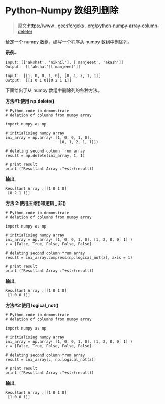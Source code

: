 # Python–Numpy 数组列删除

> 原文:[https://www . geesforgeks . org/python-numpy-array-column-delete/](https://www.geeksforgeeks.org/python-numpy-array-column-deletion/)

给定一个 numpy 数组，编写一个程序从 numpy 数组中删除列。

**示例–**

```
Input: [['akshat', 'nikhil'], ['manjeeet', 'akash']]
Output:  [['akshat']['manjeeet']]

Input:  [[1, 0, 0, 1, 0], [0, 1, 2, 1, 1]]
Output:  [[1 0 1 0][0 2 1 1]]

```

下面给出了从 numpy 数组中删除列的各种方法。

**方法#1:使用 np.delete()**

```
# Python code to demonstrate
# deletion of columns from numpy array

import numpy as np

# initialising numpy array
ini_array = np.array([[1, 0, 0, 1, 0],
                        [0, 1, 2, 1, 1]])

# deleting second column from array
result = np.delete(ini_array, 1, 1)

# print result
print ("Resultant Array :"+str(result))
```

**输出:**

```
Resultant Array :[[1 0 1 0]
 [0 2 1 1]]

```

**方法 2:使用压缩()和逻辑 _ 非()**

```
# Python code to demonstrate
# deletion of columns from numpy array

import numpy as np

# initialising numpy array
ini_array = np.array([[1, 0, 0, 1, 0], [1, 2, 0, 0, 1]])
z = [False, True, False, False, False]

# deleting second column from array
result = ini_array.compress(np.logical_not(z), axis = 1)

# print result
print ("Resultant Array :"+str(result))
```

**输出:**

```
Resultant Array :[[1 0 1 0]
 [1 0 0 1]]

```

**方法#3:使用 logical_not()**

```
# Python code to demonstrate
# deletion of columns from numpy array

import numpy as np

# initialising numpy array
ini_array = np.array([[1, 0, 0, 1, 0], [1, 2, 0, 0, 1]])
z = [False, True, False, False, False]

# deleting second column from array
result = ini_array[:, np.logical_not(z)]

# print result
print ("Resultant Array :"+str(result))
```

**输出:**

```
Resultant Array :[[1 0 1 0]
 [1 0 0 1]]

```